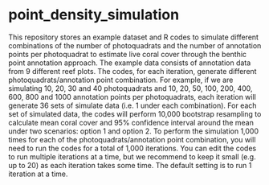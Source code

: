 # point_density_simulation

This repository stores an example dataset and R codes to simulate different combinations of the number of photoquadrats and the number of annotation points per photoquadrat to estimate live coral cover through the benthic point annotation approach.
The example data consists of annotation data from 9 different reef plots.
The codes, for each iteration, generate different photoquadrats/annotation point combination. For example, if we are simulating 10, 20, 30 and 40 photoquadrats and 10, 20, 50, 100, 200, 400, 600, 800 and 1000 annotation points per photoquadrats, each iteration will generate 36 sets of simulate data (i.e. 1 under each combination). For each set of simulated data, the codes will perform 10,000 bootstrap resampling to calculate mean coral cover and 95% confidence interval around the mean under two scenarios: option 1 and option 2.
To perform the simulation 1,000 times for each of the photoquadrats/annotation point combination, you will need to run the codes for a total of 1,000 iterations. You can edit the codes to run multiple iterations at a time, but we recommend to keep it small (e.g. up to 20) as each iteration takes some time. The default setting is to run 1 iteration at a time.
